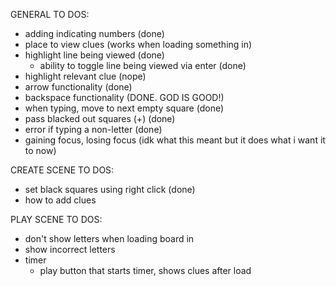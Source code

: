 GENERAL TO DOS: 
- adding indicating numbers (done)
- place to view clues (works when loading something in)
- highlight line being viewed (done)
    - ability to toggle line being viewed via enter (done)
- highlight relevant clue (nope)
- arrow functionality (done)
- backspace functionality (DONE. GOD IS GOOD!)
- when typing, move to next empty square (done)
- pass blacked out squares (+) (done)
- error if typing a non-letter (done)
- gaining focus, losing focus (idk what this meant but it does what i want it to now)

CREATE SCENE TO DOS: 
- set black squares using right click (done)
- how to add clues 

PLAY SCENE TO DOS: 
- don't show letters when loading board in 
- show incorrect letters 
- timer 
    - play button that starts timer, shows clues after load

